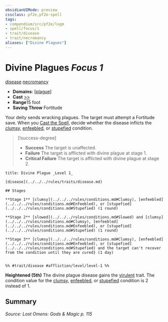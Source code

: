 ```yaml
---
obsidianUIMode: preview
cssclass: pf2e,pf2e-spell
tags:
- compendium/src/pf2e/logm
- spell/focus/1
- trait/disease
- trait/necromancy
aliases: ["Divine Plagues"]
---
```

# Divine Plagues *Focus 1*   
[disease](../../rules/traits/disease.md)  [necromancy](../../rules/traits/necromancy.md)  

- **Domains**: [[plague](../setting/domains.md#Plague)]
- **Cast** [>>](../../rules/core-rulebook/chapter-9-playing-the-game.md#Actions "Two-Action") 
- **Range**15 foot
- **Saving Throw** Fortitude

Your deity sends wracking plagues. The target must attempt a Fortitude save. When you [Cast the Spell](../../rules/actions/cast-a-spell.md), decide whether the disease inflicts the [clumsy](../../rules/conditions.md#Clumsy), [enfeebled](../../rules/conditions.md#Enfeebled), or [stupefied](../../rules/conditions.md#Stupefied) condition.

> [!success-degree] 
> - **Success** The target is unaffected.
> - **Failure** The target is afflicted with divine plague at stage 1.
> - **Critical Failure** The target is afflicted with divine plague at stage 2.

```ad-inline-affliction
title: Divine Plague _Level 1_

[disease](../../../rules/traits/disease.md)  

## Stages

**Stage 1** [clumsy](../../../rules/conditions.md#Clumsy), [enfeebled](../../../rules/conditions.md#Enfeebled), or [stupefied](../../../rules/conditions.md#Stupefied) (1 round)

**Stage 2** [slowed](../../../rules/conditions.md#Slowed) and [clumsy](../../../rules/conditions.md#Clumsy), [enfeebled](../../../rules/conditions.md#Enfeebled), or [stupefied](../../../rules/conditions.md#Stupefied) (1 round)

**Stage 3** [clumsy](../../../rules/conditions.md#Clumsy), [enfeebled](../../../rules/conditions.md#Enfeebled), or [stupefied](../../../rules/conditions.md#Stupefied) and the target can't recover from the condition until they are cured} (1 day)


%% #trait/disease #affliction/level/level-1 %%
```

**Heightened (5th)** The divine plague disease gains the [virulent](../../rules/traits/virulent.md) trait. The condition value for the [clumsy](../../rules/conditions.md#Clumsy), [enfeebled](../../rules/conditions.md#Enfeebled), or [stupefied](../../rules/conditions.md#Stupefied) condition is 2 instead of 1.

## Summary

*Source: Lost Omens: Gods & Magic p. 115*
